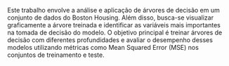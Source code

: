 Este trabalho envolve a análise e aplicação de árvores de decisão em um conjunto de dados do Boston Housing.
Além disso, busca-se visualizar graficamente a árvore treinada e identificar as variáveis mais importantes na tomada de decisão do modelo.
O objetivo principal é treinar árvores de decisão com diferentes profundidades e avaliar o desempenho desses modelos utilizando métricas como Mean Squared Error (MSE) nos conjuntos de treinamento e teste.
